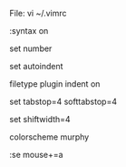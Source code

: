 File: vi ~/.vimrc

:syntax on

set number

set autoindent

filetype plugin indent on

set tabstop=4 softtabstop=4

set shiftwidth=4

colorscheme murphy

:se mouse+=a

